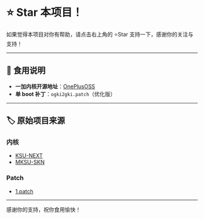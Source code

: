 # ⭐ Star 本项目！
如果觉得本项目对你有帮助，请点击右上角的 ⭐Star 支持一下，感谢你的关注与支持！

---

## 📖 食用说明

- **一加内核开源地址**：[OnePlusOSS](https://github.com/OnePlusOSS/kernel_manifest)
- **单 boot 补丁**：`ogki2gki.patch`（优化版）

---

## 🏷️ 原始项目来源

### 内核

- [KSU-NEXT](https://github.com/KernelSU-Next/KernelSU-Next)
- [MKSU-SKN](https://github.com/ShirkNeko/KernelSU)

### Patch

- [1.patch](https://github.com/egcd123/boot/blob/main/1.patch)

---

感谢你的支持，祝你食用愉快！
